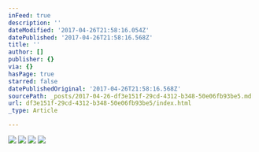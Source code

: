 ```yaml
---
inFeed: true
description: ''
dateModified: '2017-04-26T21:58:16.054Z'
datePublished: '2017-04-26T21:58:16.568Z'
title: ''
author: []
publisher: {}
via: {}
hasPage: true
starred: false
datePublishedOriginal: '2017-04-26T21:58:16.568Z'
sourcePath: _posts/2017-04-26-df3e151f-29cd-4312-b348-50e06fb93be5.md
url: df3e151f-29cd-4312-b348-50e06fb93be5/index.html
_type: Article

---
```

![](https://the-grid-user-content.s3-us-west-2.amazonaws.com/1a7f877e-c749-4fe8-8ba9-32b71cd4af6f.jpg)
![](https://the-grid-user-content.s3-us-west-2.amazonaws.com/9fe3ef25-7ce6-4a06-af24-9035a7a3af67.png)
![](https://the-grid-user-content.s3-us-west-2.amazonaws.com/55475727-2ca0-4250-9863-2f9d9736a011.png)
![](https://the-grid-user-content.s3-us-west-2.amazonaws.com/c030f8eb-77c2-4e3a-8103-eb8b031cb689.jpg)